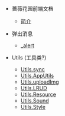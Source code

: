 * 蔷薇花园前端文档
  *  [简介](README.md)

* 弹出消息
  * [_alert](md/alert/_alert.md)

* Utils (工具类?)

  * [Utils.sync](md/utils/sync.md)
  * [Utils.AppUtils](md/utils/AppUtils.md)
  * [Utils.uploadImg](md/utils/uploadImg.md)
  * [Utils.LRUD](md/utils/LRUD.md)
  * [Utils.Resource](md/utils/Resource.md)
  * [Utils.Sound](md/utils/Sound.md)
  * [Utils.Style](md/utils/Style.md)

